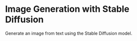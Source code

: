 # Image Generation with Stable Diffusion

Generate an image from text using the Stable Diffusion model.
